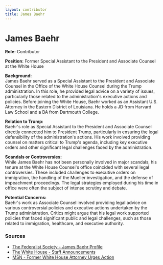 ```yaml
---
layout: contributor
title: James Baehr
---
```


# James Baehr

**Role:** Contributor

**Position:** Former Special Assistant to the President and Associate Counsel at the White House

**Background:**  
James Baehr served as a Special Assistant to the President and Associate Counsel in the Office of the White House Counsel during the Trump administration. In this role, he provided legal advice on a variety of issues, particularly those related to the administration's executive actions and policies. Before joining the White House, Baehr worked as an Assistant U.S. Attorney in the Eastern District of Louisiana. He holds a JD from Harvard Law School and a BA from Dartmouth College.

**Relation to Trump:**  
Baehr's role as Special Assistant to the President and Associate Counsel directly connected him to President Trump, particularly in ensuring the legal defensibility of the administration's actions. His work involved providing counsel on matters critical to Trump's agenda, including key executive orders and other significant legal challenges faced by the administration.

**Scandals or Controversies:**  
While James Baehr has not been personally involved in major scandals, his tenure at the White House Counsel's office coincided with several legal controversies. These included challenges to executive orders on immigration, the handling of the Mueller investigation, and the defense of impeachment proceedings. The legal strategies employed during his time in office were often the subject of intense scrutiny and debate.

**Potential Concerns:**  
Baehr's work as Associate Counsel involved providing legal advice on various controversial policies and executive actions undertaken by the Trump administration. Critics might argue that his legal work supported policies that faced significant public and legal challenges, such as those related to immigration, healthcare, and executive authority.

### Sources
- [The Federalist Society - James Baehr Profile](https://fedsoc.org)
- [The White House - Staff Announcements](https://www.whitehouse.gov)
- [MSN - Former White House Attorney Urges Action](https://www.msn.com)
